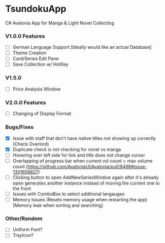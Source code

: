 # TsundokuApp
C# Avalonia App for Manga &amp; Light Novel Collecting

### V1.0.0 Features
- [ ] German Language Support [Ideally would like an actual Database]
- [ ] Theme Creation
- [ ] Card/Series Edit Pane
- [ ] Save Collection w/ HotKey

### V1.5.0
- [ ] Price Analysis Window

### V2.0.0 Features
- [ ] Changing of Display Format

### Bugs/Fixes
- [x] Issue with staff that don't have native titles not showing up correctly (Check Overlord)
- [x] Duplicate check is not checking for novel vs manga
- [ ] Hovering over left side for link and title does not change cursor
- [ ] Overlapping of progress bar when current vol count = max volume count (https://github.com/AvaloniaUI/Avalonia/pull/8488#issue-1301658827)
- [ ] Clicking button to open AddNewSeriesWindow again after it's already open generates another instance instead of moving the current one to the front
- [ ] Issues with ComboBox to select additional langauges
- [ ] Memory Issues (Resets memory usage when restarting the app) [Memory leak when sorting and searching]

### Other/Random
- [ ] Uniform Font?
- [ ] TrayIcon?
